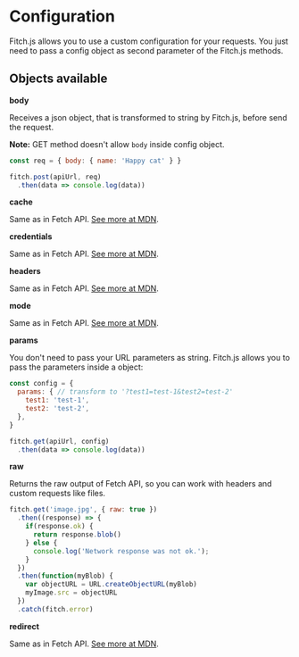 # Configuration

Fitch.js allows you to use a custom configuration for your requests. You just need to pass a config object as second parameter of the Fitch.js methods.

## Objects available

**body**

Receives a json object, that is transformed to string by Fitch.js, before send the request.

**Note:** GET method doesn't allow `body` inside config object.

```js
const req = { body: { name: 'Happy cat' } }

fitch.post(apiUrl, req)
  .then(data => console.log(data))
```

**cache**

Same as in Fetch API. [See more at MDN](https://developer.mozilla.org/en-US/docs/Web/API/Request/cache).

**credentials**

Same as in Fetch API. [See more at MDN](https://developer.mozilla.org/en-US/docs/Web/API/GlobalFetch/fetch).

**headers**

Same as in Fetch API. [See more at MDN](https://developer.mozilla.org/en-US/docs/Web/API/Request/headers).

**mode**

Same as in Fetch API. [See more at MDN](https://developer.mozilla.org/en-US/docs/Web/API/Request/mode).

**params**

You don't need to pass your URL parameters as string. Fitch.js allows you to pass the parameters inside a object:

```js
const config = {
  params: { // transform to '?test1=test-1&test2=test-2'
    test1: 'test-1',
    test2: 'test-2',
  },
}

fitch.get(apiUrl, config)
  .then(data => console.log(data))
```

**raw**

Returns the raw output of Fetch API, so you can work with headers and custom requests like files.

```js
fitch.get('image.jpg', { raw: true })
  .then((response) => {
    if(response.ok) {
      return response.blob()
    } else {
      console.log('Network response was not ok.');
    }
  })
  .then(function(myBlob) {
    var objectURL = URL.createObjectURL(myBlob)
    myImage.src = objectURL
  })
  .catch(fitch.error)
```

**redirect**

Same as in Fetch API. [See more at MDN](https://developer.mozilla.org/en-US/docs/Web/API/GlobalFetch/fetch).
